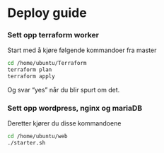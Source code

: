 # Deploy guide

### Sett opp terraform worker

Start med å kjøre følgende kommandoer fra master

```bash
cd /home/ubuntu/Terraform
terraform plan
terraform apply
```

Og svar “yes” når du blir spurt om det.

### Sett opp wordpress, nginx og mariaDB

Deretter kjører du disse kommandoene

```bash
cd /home/ubuntu/web
./starter.sh
```
